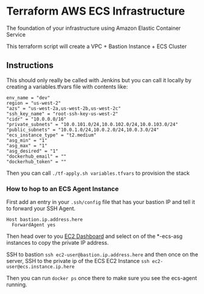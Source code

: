# Terraform AWS ECS Infrastructure

The foundation of your infrastructure using Amazon Elastic Container Service

This terraform script will create a VPC + Bastion Instance + ECS Cluster

## Instructions

This should only really be called with Jenkins but you can call it locally by creating a variables.tfvars file with contents like:

```
env_name = "dev"
region = "us-west-2"
"azs" = "us-west-2a,us-west-2b,us-west-2c"
"ssh_key_name" = "root-ssh-key-us-west-2"
"cidr" = "10.0.0.0/16"
"private_subnets" = "10.0.101.0/24,10.0.102.0/24,10.0.103.0/24"
"public_subnets" = "10.0.1.0/24,10.0.2.0/24,10.0.3.0/24"
"ecs_instance_type" = "t2.medium"
"asg_min" = "1"
"asg_max" = "1"
"asg_desired" = "1"
"dockerhub_email" = ""
"dockerhub_token" = ""
```

Then you can call `./tf-apply.sh variables.tfvars` to provision the stack

### How to hop to an ECS Agent Instance

First add an entry in your `.ssh/config` file that has your bastion IP and tell it to forward your SSH Agent.

```
Host bastion.ip.address.here
  ForwardAgent yes
```

Then head over to you [EC2 Dashboard](https://us-west-2.console.aws.amazon.com/ec2/v2/home?region=us-west-2#Instances:sort=instanceId) and select on of the *-ecs-asg instances to copy the private IP address.

SSH to bastion `ssh ec2-user@bastion.ip.address.here` and then once on the server, SSH to the private ip of the ECS EC2 Instance `ssh ec2-user@ecs.instance.ip.here`

Then you can run `docker ps` once there to make sure you see the ecs-agent running.
